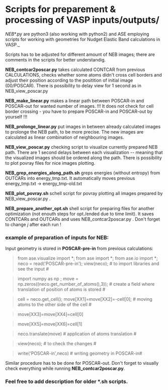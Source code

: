 # Scripts for preparement & processing of VASP inputs/outputs/
_NEB_*.py are python3 (also working with python2) and ASE employing scripts for working with geometries for Nudget Elastic Band calculations in VASP._

Scripts has to be adjusted for different amount of NEB images; there are comments in the scripts for better understandig.

__NEB_contcar2poscar.py__ takes calculated CONTCAR from previous CALCULATIONS, checks whether some atoms didn't cross cell borders and adjust their position
according to the positition of initial image (00/POSCAR). There is possibility to delay view for 1 second as in NEB_view_poscar.py

__NEB_make_linear.py__ makes a linear path between POSCAR-in and POSCAR-out for wanted number of images. !!! It does not check for cell border crossing - you have to prepare POSCAR-in and POSCAR-out by yourself !!! 

__NEB_prolonge_linear.py__ put images in between already calculated images to prolonge the NEB path, to be more precise. The new images are calculated as linear combination of neighbouring images.

__NEB_view_poscar.py__ checking script to visualize currently prepared NEB path. There are 1 second delays between each visualization -- meaning that the visualized images should be ordered along the path.
There is possibility to plot povray files for nice images plotting.

__NEB_grep_energies_along_path.sh__ greps energies (without entropy) from OUTCARs into energy_tmp.txt. It automatically moves previous energy_tmp.txt -> energy_tmp-old.txt 

__NEB_plot_povray.sh__ schell script for povray plotting all images prepared by NEB_view_poscar.py .

__NEB_prepare_another_opt.sh__ shell script for preparing files for another optimization (not enouth steps for opt./ended due to time limit). It saves CONTCARs and OUTCARs and uses NEB_contcar2poscar.py .
Don't forget to change _j_ after each run !

### example of preparation of inputs for NEB:

Input geometry is stored in __POSCAR-pre-in__ from previous calculations:
> from ase.visualize import *; from ase import *; from ase.io import *; neco = read('POSCAR-pre-in'); view(neco); # to import libraries and see the input #

> import numpy as np ; move = np.zeros((neco.get_number_of_atoms(),3)); # create a field where translation of position of atoms is stored #

> cell = neco.get_cell();
> move[XX1]=move[XX2]=-cell[0]; # moving atoms to the other side of the cell #

> move[XX3]=move[XX4]=cell[0]

> move[XX5]=move[XX6]=cell[1]

> neco.translate(move) # application of atoms translation #

> view(neco); # to check the changes # 

> write('POSCAR-in',neco) # writing geometry in POSCAR-in#

Similar procedure has to be done for POSCAR-out. Don't forget to visually check everything while running __NEB_contcar2poscar.py__.

### Feel free to add description for older *.sh scripts.
